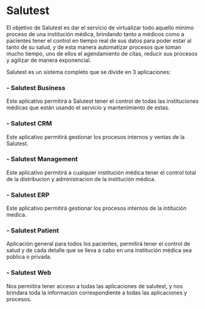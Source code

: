 # Salutest

El objetivo de Salutest es dar el servicio de virtualizar todo aquello mínimo proceso de una institución médica, brindando tanto a médicos como a pacientes tener el control en tiempo real de sus datos para poder estar al tanto de su salud, y de esta manera automatizar procesos que toman mucho tiempo, uno de ellos el agendamiento de citas, reducir sus procesos y agilizar de manera exponencial.

Salutest es un sistema completo que se divide en 3 aplicaciones:

  ### - Salutest Business
  Este aplicativo permitirá a Salutest tener el control de todas las instituciones médicas que están usando el servicio y mantenimiento de estas.
  
  ### - Salutest CRM
  Este aplicativo permitirá gestionar los procesos internos y ventas de la Salutest.

  ### - Salutest Management
  Este aplicativo permitirá a cualquier institución médica tener el control total de la distribucion y administracion de la institución médica.
  
  ### - Salutest ERP
  Este aplicativo permitirá gestionar los procesos internos de la intitución medica.
        
  ### - Salutest Patient
  Aplicación general para todos los pacientes, permitirá tener el control de salud y de cada detalle que se lleva a cabo en una institución médica sea pública o privada.

  ### - Salutest Web
  Nos permitira tener acceso a todas las aplicaciones de salutest, y nos brindara toda la informacion correspondiente a todas las aplicaciones y procesos.
        
